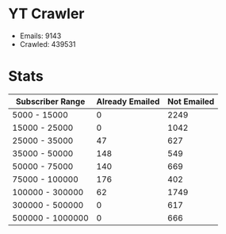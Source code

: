 # YT Crawler
- Emails: 9143
- Crawled: 439531

# Stats
| Subscriber Range  | Already Emailed | Not Emailed |
|-------|-------|-------|
| 5000 - 15000 | 0 | 2249 |
| 15000 - 25000 | 0 | 1042 |
| 25000 - 35000 | 47 | 627 |
| 35000 - 50000 | 148 | 549 |
| 50000 - 75000 | 140 | 669 |
| 75000 - 100000 | 176 | 402 |
| 100000 - 300000 | 62 | 1749 |
| 300000 - 500000 | 0 | 617 |
| 500000 - 1000000 | 0 | 666 |
